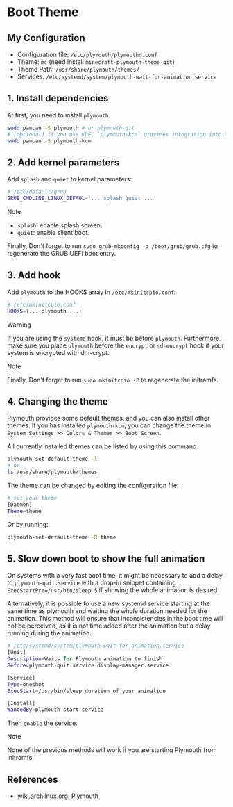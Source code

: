 # Boot Theme

## My Configuration

- Configuration file: `/etc/plymouth/plymouthd.conf`
- Theme: `mc` (need install `minecraft-plymouth-theme-git`)
- Theme Path: `/usr/share/plymouth/themes/`
- Services: `/etc/systemd/system/plymouth-wait-for-animation.service`

## 1. Install dependencies

At first, you need to install `plymouth`.

```sh
sudo pamcan -S plymouth # or plymouth-git
# (optional) if you use KDE, `plymouth-kcm` provides integration into KDE Plasma's settings.
sudo pamcan -S plymouth-kcm
```

## 2. Add kernel parameters

Add `splash` and `quiet` to kernel parameters:

```sh
# /etc/default/grub
GRUB_CMDLINE_LINUX_DEFAUL='... splash quiet ...'
```

> [!NOTE]
>
> - `splash`: enable splash screen.
> - `quiet`: enable slient boot.

Finally, Don't forget to run `sudo grub-mkconfig -o /boot/grub/grub.cfg` to regenerate the GRUB UEFI boot entry.

## 3. Add hook

Add `plymouth` to the HOOKS array in `/etc/mkinitcpio.conf`:

```sh
# /etc/mkinitcpio.conf
HOOKS=(... plymouth ...)
```

> [!WARNING]
> If you are using the `systemd` hook, it must be before `plymouth`.
> Furthermore make sure you place `plymouth` before the `encrypt` or `sd-encrypt` hook if your system is encrypted with dm-crypt.

> [!NOTE]
> Finally, Don't forget to run `sudo mkinitcpio -P` to regenerate the initramfs.

## 4. Changing the theme

Plymouth provides some default themes, and you can also install other themes.
If you has installed `plymouth-kcm`, you can change the theme in `System Settings >> Colors & Themes >> Boot Screen`.

All currently installed themes can be listed by using this command:

```sh
plymouth-set-default-theme -l
# or 
ls /usr/share/plymouth/themes
```

The theme can be changed by editing the configuration file:

```sh
# set your theme
[Daemon]
Theme=theme
```

Or by running:

```sh
plymouth-set-default-theme -R theme
```

## 5. Slow down boot to show the full animation

On systems with a very fast boot time, it might be necessary to add a delay to `plymouth-quit.service` with a drop-in snippet containing `ExecStartPre=/usr/bin/sleep 5` if showing the whole animation is desired.

Alternatively, it is possible to use a new systemd service starting at the same time as plymouth and waiting the whole duration needed for the animation. This method will ensure that inconsistencies in the boot time will not be perceived, as it is not time added after the animation but a delay running during the animation.

```sh
# /etc/systemd/system/plymouth-wait-for-animation.service
[Unit]
Description=Waits for Plymouth animation to finish
Before=plymouth-quit.service display-manager.service

[Service]
Type=oneshot
ExecStart=/usr/bin/sleep duration_of_your_animation

[Install]
WantedBy=plymouth-start.service
```

Then `enable` the service.

> [!NOTE]
> None of the previous methods will work if you are starting Plymouth from initramfs.

## References

- [wiki.archlinux.org: Plymouth](https://wiki.archlinux.org/title/Plymouth)
